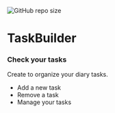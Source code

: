 ![GitHub repo size](https://img.shields.io/github/repo-size/GabrielRioo/TaskBuilder)
# TaskBuilder
### Check your tasks

Create to organize your diary tasks.
* Add a new task
* Remove a task
* Manage your tasks 

